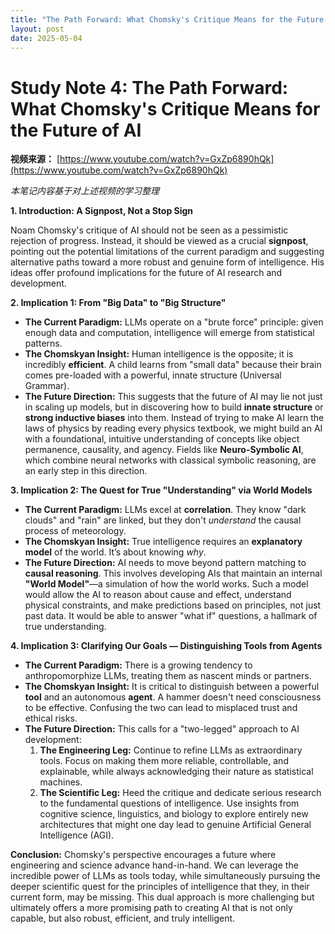 ```yaml
---
title: "The Path Forward: What Chomsky's Critique Means for the Future of AI"
layout: post
date: 2025-05-04
---
```



# **Study Note 4: The Path Forward: What Chomsky's Critique Means for the Future of AI**

**视频来源：** [https://www.youtube.com/watch?v=GxZp6890hQk](https://www.youtube.com/watch?v=GxZp6890hQk)

*本笔记内容基于对上述视频的学习整理*

**1. Introduction: A Signpost, Not a Stop Sign**

Noam Chomsky's critique of AI should not be seen as a pessimistic rejection of progress. Instead, it should be viewed as a crucial **signpost**, pointing out the potential limitations of the current paradigm and suggesting alternative paths toward a more robust and genuine form of intelligence. His ideas offer profound implications for the future of AI research and development.

**2. Implication 1: From "Big Data" to "Big Structure"**

*   **The Current Paradigm:** LLMs operate on a "brute force" principle: given enough data and computation, intelligence will emerge from statistical patterns.
*   **The Chomskyan Insight:** Human intelligence is the opposite; it is incredibly **efficient**. A child learns from "small data" because their brain comes pre-loaded with a powerful, innate structure (Universal Grammar).
*   **The Future Direction:** This suggests that the future of AI may lie not just in scaling up models, but in discovering how to build **innate structure** or **strong inductive biases** into them. Instead of trying to make AI learn the laws of physics by reading every physics textbook, we might build an AI with a foundational, intuitive understanding of concepts like object permanence, causality, and agency. Fields like **Neuro-Symbolic AI**, which combine neural networks with classical symbolic reasoning, are an early step in this direction.

**3. Implication 2: The Quest for True "Understanding" via World Models**

*   **The Current Paradigm:** LLMs excel at **correlation**. They know "dark clouds" and "rain" are linked, but they don't *understand* the causal process of meteorology.
*   **The Chomskyan Insight:** True intelligence requires an **explanatory model** of the world. It’s about knowing *why*.
*   **The Future Direction:** AI needs to move beyond pattern matching to **causal reasoning**. This involves developing AIs that maintain an internal **"World Model"**—a simulation of how the world works. Such a model would allow the AI to reason about cause and effect, understand physical constraints, and make predictions based on principles, not just past data. It would be able to answer "what if" questions, a hallmark of true understanding.

**4. Implication 3: Clarifying Our Goals — Distinguishing Tools from Agents**

*   **The Current Paradigm:** There is a growing tendency to anthropomorphize LLMs, treating them as nascent minds or partners.
*   **The Chomskyan Insight:** It is critical to distinguish between a powerful **tool** and an autonomous **agent**. A hammer doesn't need consciousness to be effective. Confusing the two can lead to misplaced trust and ethical risks.
*   **The Future Direction:** This calls for a "two-legged" approach to AI development:
    1.  **The Engineering Leg:** Continue to refine LLMs as extraordinary tools. Focus on making them more reliable, controllable, and explainable, while always acknowledging their nature as statistical machines.
    2.  **The Scientific Leg:** Heed the critique and dedicate serious research to the fundamental questions of intelligence. Use insights from cognitive science, linguistics, and biology to explore entirely new architectures that might one day lead to genuine Artificial General Intelligence (AGI).

**Conclusion:** Chomsky's perspective encourages a future where engineering and science advance hand-in-hand. We can leverage the incredible power of LLMs as tools today, while simultaneously pursuing the deeper scientific quest for the principles of intelligence that they, in their current form, may be missing. This dual approach is more challenging but ultimately offers a more promising path to creating AI that is not only capable, but also robust, efficient, and truly intelligent.
